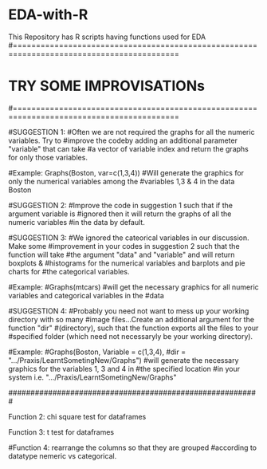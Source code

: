 # EDA-with-R
This Repository has R scripts having functions used for EDA
#==========================================================================================
# TRY SOME IMPROVISATIONs
#==========================================================================================

#SUGGESTION 1:
#Often we are not required the graphs for all the numeric variables. Try to
#improve the codeby adding an additional parameter "variable" that can take
#a vector of variable index and return the graphs for only those variables.

#Example: Graphs(Boston, var=c(1,3,4))
#Will generate the graphics for only the numerical variables among the 
#variables 1,3 & 4 in the data Boston

#SUGGESTION 2:
#Improve the code in suggestion 1 such that if the argument variable is 
#ignored then it will return the graphs of all the numeric variables 
#in the data by default.

#SUGGESTION 3:
#We ignored the cateorical variables in our discussion. Make some 
#improvement in your codes in suggestion 2 such that the function will take
#the argument "data" and "variable" and will return boxplots & 
#histograms for the numerical variables and barplots and pie charts for
#the categorical variables.

#Example:
#Graphs(mtcars)
#will get the necessary graphics for all numeric variables and categorical variables in the
#data


#SUGGESTION 4:
#Probably you need not want to mess up your working directory with so many 
#image files...Create an additional argument for the function "dir" 
#(directory), such that the function exports all the files to your 
#specified folder (which need not necessaryly be your working directory).

#Example:
#Graphs(Boston, Variable = c(1,3,4), 
#dir = ".../Praxis/LearntSometingNew/Graphs")
#will generate the necessary graphics for the variables 1, 3 and 4 in 
#the specified location
#in your system i.e. ".../Praxis/LearntSometingNew/Graphs"

#########################################################

Function 2: chi square test for dataframes




Function 3: t test for dataframes




#Function 4: rearrange the columns so that they are grouped 
#according to datatype nemeric vs categorical.

